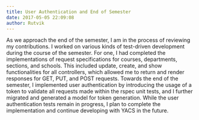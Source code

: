 ```yaml
---
title: User Authentication and End of Semester
date: 2017-05-05 22:09:08
author: Rutvik
---
```

As we approach the end of the semester, 
I am in the process of reviewing my contributions.
I worked on various kinds of test-driven development
during the course of the semester. For one, 
I had completed the implementations
of request specifications for courses, departments, sections, and schools.
This included update, create, and show functionalities for all
controllers, which allowed me to return and render responses for GET, PUT, and
POST requests. 
Towards the end of the semester, I implemented user authentication by 
introducing the usage of a token to validate all requests made
within the rspec unit tests, and I further migrated and generated a model
for token generation. While the user authentication tests remain in progress,
I plan to complete the implementation and continue developing
with YACS in the future.